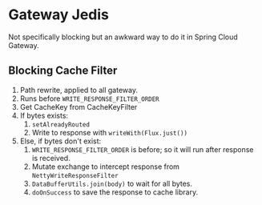 # Gateway Jedis

Not specifically blocking but an awkward way to do it in Spring Cloud Gateway.

## Blocking Cache Filter

1. Path rewrite, applied to all gateway.
2. Runs before `WRITE_RESPONSE_FILTER_ORDER`
3. Get CacheKey from CacheKeyFilter
4. If bytes exists:
    1. `setAlreadyRouted`
    2. Write to response with `writeWith(Flux.just())`
5. Else, if bytes don't exist:
    1. `WRITE_RESPONSE_FILTER_ORDER` is before; so it will run after response is received.
    2. Mutate exchange to intercept response from `NettyWriteResponseFilter`
    3. `DataBufferUtils.join(body)` to wait for all bytes.
    4. `doOnSuccess` to save the response to cache library.
